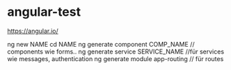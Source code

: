 # angular-test
https://angular.io/

ng new NAME
cd NAME
ng generate component COMP_NAME // components wie forms..
ng generate service SERVICE_NAME //für services wie messages, authentication
ng generate module app-routing // für routes
